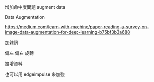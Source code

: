 
增加命中度問題
augment data

Data Augmentation

https://medium.com/learn-with-machine/paper-reading-a-survey-on-image-data-augmentation-for-deep-learning-b75bf3b3a688

加雜訊

偏左 偏右 旋轉

擴增資料

也可以用 edgeimpulse 來加強